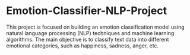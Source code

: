 # Emotion-Classifier-NLP-Project
This project is focused on building an emotion classification model using natural language processing (NLP) techniques and machine learning algorithms. The main objective is to classify text data into different emotional categories, such as happiness, sadness, anger, etc.
